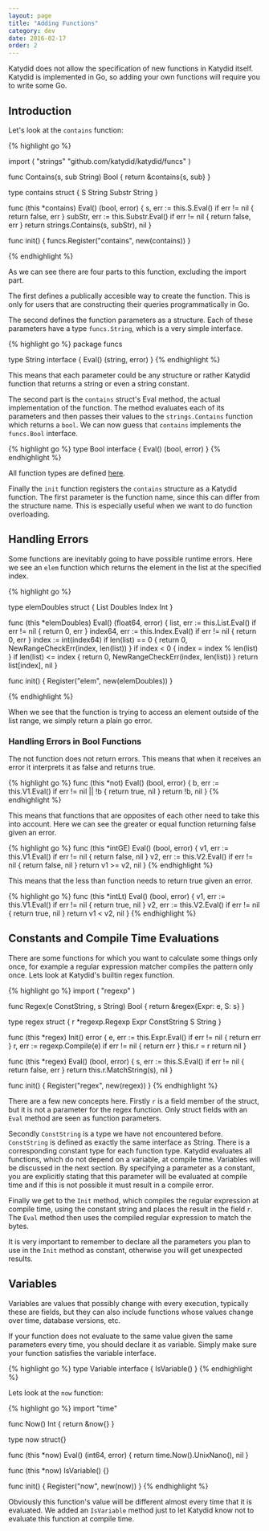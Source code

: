 ```yaml
---
layout: page
title: "Adding Functions"
category: dev
date: 2016-02-17
order: 2
---
```


Katydid does not allow the specification of new functions in Katydid itself.
Katydid is implemented in Go, so adding your own functions will require you to write some Go.

## Introduction

Let's look at the `contains` function:

{% highlight go %}

import (
	"strings"
	"github.com/katydid/katydid/funcs"
)

func Contains(s, sub String) Bool {
	return &contains{s, sub}
}

type contains struct {
	S      String
	Substr String
}

func (this *contains) Eval() (bool, error) {
	s, err := this.S.Eval()
	if err != nil {
		return false, err
	}
	subStr, err := this.Substr.Eval()
	if err != nil {
		return false, err
	}
	return strings.Contains(s, subStr), nil
}

func init() {
	funcs.Register("contains", new(contains))
}

{% endhighlight %}

As we can see there are four parts to this function, excluding the import part.

The first defines a publically accesible way to create the function.  This is only for users that are constructing their queries programmatically in Go.

The second defines the function parameters as a structure.
Each of these parameters have a type `funcs.String`, which is a very simple interface.

{% highlight go %}
package funcs

type String interface {
	Eval() (string, error)
}
{% endhighlight %}

This means that each parameter could be any structure or rather Katydid function that returns a string or even a string constant.

The second part is the `contains` struct's Eval method, the actual implementation of the function.
The method evaluates each of its parameters and then passes their values to the `strings.Contains` function which returns a `bool`.
We can now guess that `contains` implements the `funcs.Bool` interface.

{% highlight go %}
type Bool interface {
	Eval() (bool, error)
}
{% endhighlight %}

All function types are defined [here](https://github.com/katydid/katydid/blob/master/funcs/types.go).

Finally the `init` function registers the `contains` structure as a Katydid function.
The first parameter is the function name, since this can differ from the structure name.
This is especially useful when we want to do function overloading.

## Handling Errors

Some functions are inevitably going to have possible runtime errors.
Here we see an `elem` function which returns the element in the list at the specified index.

{% highlight go %}

type elemDoubles struct {
	List  Doubles
	Index Int
}

func (this *elemDoubles) Eval() (float64, error) {
	list, err := this.List.Eval()
	if err != nil {
		return 0, err
	}
	index64, err := this.Index.Eval()
	if err != nil {
		return 0, err
	}
	index := int(index64)
	if len(list) == 0 {
		return 0, NewRangeCheckErr(index, len(list))
	}
	if index < 0 {
		index = index % len(list)
	}
	if len(list) <= index {
		return 0, NewRangeCheckErr(index, len(list))
	}
	return list[index], nil
}

func init() {
	Register("elem", new(elemDoubles))
}

{% endhighlight %}

When we see that the function is trying to access an element outside of the list range, we simply return a plain go error.

### Handling Errors in Bool Functions

The not function does not return errors.
This means that when it receives an error it interprets it as false and returns true.

{% highlight go %}
func (this *not) Eval() (bool, error) {
	b, err := this.V1.Eval()
	if err != nil || !b {
		return true, nil
	}
	return !b, nil
}
{% endhighlight %}

This means that functions that are opposites of each other need to take this into account.
Here we can see the greater or equal function returning false given an error.

{% highlight go %}
func (this *intGE) Eval() (bool, error) {
	v1, err := this.V1.Eval()
	if err != nil {
		return false, nil
	}
	v2, err := this.V2.Eval()
	if err != nil {
		return false, nil
	}
	return v1 >= v2, nil
}
{% endhighlight %}

This means that the less than function needs to return true given an error.

{% highlight go %}
func (this *intLt) Eval() (bool, error) {
	v1, err := this.V1.Eval()
	if err != nil {
		return true, nil
	}
	v2, err := this.V2.Eval()
	if err != nil {
		return true, nil
	}
	return v1 < v2, nil
}
{% endhighlight %}

## Constants and Compile Time Evaluations

There are some functions for which you want to calculate some things only once, 
for example a regular expression matcher compiles the pattern only once.
Lets look at Katydid's builtin regex function.

{% highlight go %}
import (
	"regexp"
)

func Regex(e ConstString, s String) Bool {
	return &regex{Expr: e, S: s}
}

type regex struct {
	r    *regexp.Regexp
	Expr ConstString
	S    String
}

func (this *regex) Init() error {
	e, err := this.Expr.Eval()
	if err != nil {
		return err
	}
	r, err := regexp.Compile(e)
	if err != nil {
		return err
	}
	this.r = r
	return nil
}

func (this *regex) Eval() (bool, error) {
	s, err := this.S.Eval()
	if err != nil {
		return false, err
	}
	return this.r.MatchString(s), nil
}

func init() {
	Register("regex", new(regex))
}
{% endhighlight %}

There are a few new concepts here.
Firstly `r` is a field member of the struct, but it is not a parameter for the regex function.
Only struct fields with an `Eval` method are seen as function parameters.

Secondly `ConstString` is a type we have not encountered before.
`ConstString` is defined as exactly the same interface as String.
There is a corresponding constant type for each function type.
Katydid evaluates all functions, which do not depend on a variable, at compile time.
Variables will be discussed in the next section.
By specifying a parameter as a constant, you are explicitly stating that this parameter will be evaluated at compile time and if this is not possible it must result in a compile error.

Finally we get to the `Init` method, which compiles the regular expression at compile time, using the constant string and places the result in the field `r`.  
The `Eval` method then uses the compiled regular expression to match the bytes.

It is very important to remember to declare all the parameters you plan to use in the `Init` method as constant, otherwise you will get unexpected results.

## Variables

Variables are values that possibly change with every execution, typically these are fields, but they can also include functions whose values change over time, database versions, etc.

If your function does not evaluate to the same value given the same parameters every time, you should declare it as variable.
Simply make sure your function satisfies the variable interface.

{% highlight go %}
type Variable interface {
	IsVariable()
}
{% endhighlight %}

Lets look at the `now` function:

{% highlight go %}
import "time"

func Now() Int {
	return &now{}
}

type now struct{}

func (this *now) Eval() (int64, error) {
	return time.Now().UnixNano(), nil
}

func (this *now) IsVariable() {}

func init() {
	Register("now", new(now))
}
{% endhighlight %}

Obviously this function's value will be different almost every time that it is evaluated.
We added an  `IsVariable` method just to let Katydid know not to evaluate this function at compile time.


